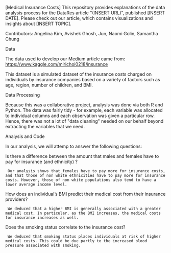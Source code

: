 [Medical Insurance Costs]
This repository provides explanations of the data analysis process for the DataRes article "(INSERT URL)", published [INSERT DATE]. Please check out our article, which contains visualizations and insights about [INSERT TOPIC].

Contributors: Angelina Kim, Avishek Ghosh, Jun, Naomi Golin, Samantha Chung

Data

The data used to develop our Medium article came from: https://www.kaggle.com/mirichoi0218/insurance


This dataset is a simulated dataset of the insurance costs charged on individuals by insurance companies based on a variety of factors such as age, region, number of children, and BMI. 


Data Processing

Because this was a collaborative project, analysis was done via both R and Python. The data was fairly tidy - for example, each variable was allocated to individual columns and each observation was given a particular row. Hence, there was not a lot of "data cleaning" needed on our behalf beyond extracting the variables that we need.


Analysis and Code

In our analysis, we will attemp to answer the following questions:

Is there a difference between the amount that males and females have to pay for insurance (and ethnicity) ?

     Our analysis shows that females have to pay more for insurance costs, and that those of non white ethnicities have to pay more for insurance costs. However, those of non white populations also tend to have a lower average income level.
     
How does an individual’s BMI predict their medical cost from their insurance providers? 

     We deduced that a higher BMI is generally associated with a greater medical cost. In particular, as the BMI increases, the medical costs for insurance increases as well. 

Does the smoking status correlate to the insurance cost?

     We deduced that smoking status places individuals at risk of higher medical costs. This could be due partly to the increased blood pressure associated with smoking. 
     
